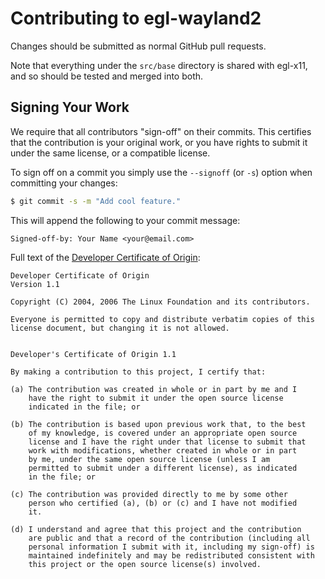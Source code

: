 # Contributing to egl-wayland2

Changes should be submitted as normal GitHub pull requests.

Note that everything under the `src/base` directory is shared with egl-x11, and
so should be tested and merged into both.

## Signing Your Work

We require that all contributors "sign-off" on their commits. This certifies
that the contribution is your original work, or you have rights to submit it
under the same license, or a compatible license.

To sign off on a commit you simply use the `--signoff` (or `-s`) option when
committing your changes:

```bash
$ git commit -s -m "Add cool feature."
```

This will append the following to your commit message:
```
Signed-off-by: Your Name <your@email.com>
```

Full text of the [Developer Certificate of Origin](https://developercertificate.org):

```
Developer Certificate of Origin
Version 1.1

Copyright (C) 2004, 2006 The Linux Foundation and its contributors.

Everyone is permitted to copy and distribute verbatim copies of this
license document, but changing it is not allowed.


Developer's Certificate of Origin 1.1

By making a contribution to this project, I certify that:

(a) The contribution was created in whole or in part by me and I
    have the right to submit it under the open source license
    indicated in the file; or

(b) The contribution is based upon previous work that, to the best
    of my knowledge, is covered under an appropriate open source
    license and I have the right under that license to submit that
    work with modifications, whether created in whole or in part
    by me, under the same open source license (unless I am
    permitted to submit under a different license), as indicated
    in the file; or

(c) The contribution was provided directly to me by some other
    person who certified (a), (b) or (c) and I have not modified
    it.

(d) I understand and agree that this project and the contribution
    are public and that a record of the contribution (including all
    personal information I submit with it, including my sign-off) is
    maintained indefinitely and may be redistributed consistent with
    this project or the open source license(s) involved.
```
